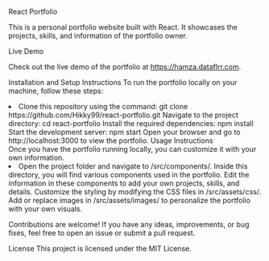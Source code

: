 React Portfolio

This is a personal portfolio website built with React. It showcases the projects, skills, and information of the portfolio owner.

Live Demo

Check out the live demo of the portfolio at https://hamza.dataflrr.com.

Installation and Setup Instructions
To run the portfolio locally on your machine, follow these steps:
<li>
Clone this repository using the command: git clone https://github.com/Hikky99/react-portfolio.git
Navigate to the project directory: cd react-portfolio
Install the required dependencies: npm install
Start the development server: npm start
Open your browser and go to http://localhost:3000 to view the portfolio.
Usage Instructions
  </li>
Once you have the portfolio running locally, you can customize it with your own information.

<li>
Open the project folder and navigate to /src/components/.
Inside this directory, you will find various components used in the portfolio.
Edit the information in these components to add your own projects, skills, and details.
Customize the styling by modifying the CSS files in /src/assets/css/.
Add or replace images in /src/assets/images/ to personalize the portfolio with your own visuals.
  </li>

  
Contributions are welcome! If you have any ideas, improvements, or bug fixes, feel free to open an issue or submit a pull request.

License
This project is licensed under the MIT License.

